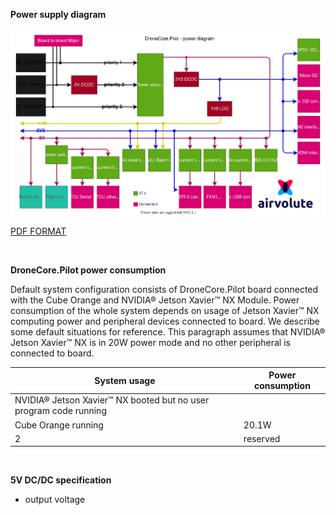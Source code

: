 **Power supply diagram**

![aepilot1_power_supply_diagram.svg](uploads/fd7d7291101b34e284d886675b0bf097/aepilot1_power_supply_diagram.svg)

[PDF FORMAT](uploads/3475e310a2746c29dc62faa2b54d5e2e/aepilot1_power_supply_diagram.pdf)

&nbsp;

**DroneCore.Pilot power consumption**

Default system configuration consists of DroneCore.Pilot board connected with the Cube Orange and NVIDIA® Jetson Xavier™ NX Module. Power consumption of the whole system depends on usage of Jetson Xavier™ NX computing power and peripheral devices connected to board. 
We describe some default situations for reference. This paragraph assumes that NVIDIA® Jetson Xavier™ NX is in 20W power mode and no other peripheral is connected to board.
  
| System usage | Power consumption |
| ------ | ------ | 
| NVIDIA® Jetson Xavier™ NX booted but no user program code running
Cube Orange running | 20.1W | 
| 2 | reserved | 

&nbsp;


**5V DC/DC specification**
  - output voltage 